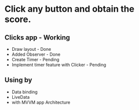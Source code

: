 # Click any button and obtain the score.
## Clicks app - Working

* Draw layout - Done
* Added Observer - Done
* Create Timer - Pending
* Implement timer feature with Clicker - Pending

## Using by

* Data binding
* LiveData
* with MVVM app Architecture